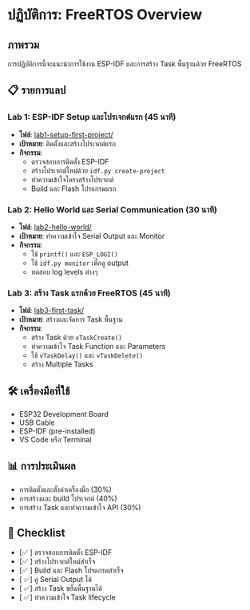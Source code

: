 # ปฏิบัติการ: FreeRTOS Overview

## ภาพรวม
การปฏิบัติการนี้จะแนะนำการใช้งาน ESP-IDF และการสร้าง Task พื้นฐานด้วย FreeRTOS

## 📋 รายการแลป

### Lab 1: ESP-IDF Setup และโปรเจกต์แรก (45 นาที)
- **ไฟล์**: [lab1-setup-first-project/](lab1-setup-first-project/)
- **เป้าหมาย**: ติดตั้งและสร้างโปรเจกต์แรก
- **กิจกรรม**:
  - ตรวจสอบการติดตั้ง ESP-IDF
  - สร้างโปรเจกต์ใหม่ด้วย `idf.py create-project`
  - ทำความเข้าใจโครงสร้างโปรเจกต์
  - Build และ Flash โปรแกรมแรก

### Lab 2: Hello World และ Serial Communication (30 นาที)
- **ไฟล์**: [lab2-hello-world/](lab2-hello-world/)
- **เป้าหมาย**: ทำความเข้าใจ Serial Output และ Monitor
- **กิจกรรม**:
  - ใช้ `printf()` และ `ESP_LOGI()`
  - ใช้ `idf.py monitor` เพื่อดู output
  - ทดสอบ log levels ต่างๆ

### Lab 3: สร้าง Task แรกด้วย FreeRTOS (45 นาที)
- **ไฟล์**: [lab3-first-task/](lab3-first-task/)
- **เป้าหมาย**: สร้างและจัดการ Task พื้นฐาน
- **กิจกรรม**:
  - สร้าง Task ด้วย `xTaskCreate()`
  - ทำความเข้าใจ Task Function และ Parameters
  - ใช้ `vTaskDelay()` และ `vTaskDelete()`
  - สร้าง Multiple Tasks

## 🛠️ เครื่องมือที่ใช้
- ESP32 Development Board
- USB Cable
- ESP-IDF (pre-installed)
- VS Code หรือ Terminal

## 📊 การประเมินผล
- การติดตั้งและตั้งค่าเครื่องมือ (30%)
- การสร้างและ build โปรเจกต์ (40%)
- การสร้าง Task และทำความเข้าใจ API (30%)

## 📝 Checklist
- [✅ ] ตรวจสอบการติดตั้ง ESP-IDF
- [✅ ] สร้างโปรเจกต์ใหม่สำเร็จ
- [✅ ] Build และ Flash โปรแกรมสำเร็จ
- [ ✅] ดู Serial Output ได้
- [ ✅] สร้าง Task ขยั้นพื้นฐานได้
- [ ✅] ทำความเข้าใจ Task lifecycle
